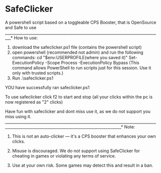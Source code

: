# SafeClicker
A powershell  script based on a toggleable CPS Booster, that is OpenSource and Safe to use
_________________________________________________________________________________*
How to use:
1. download the safeclicker.ps1 file (contains the powershell script)
2. open powershell (recommended not admin) and run the following commands:
   cd "$env:USERPROFILE\(where you saved it)"
   Set-ExecutionPolicy -Scope Process -ExecutionPolicy Bypass (This command allows PowerShell to run scripts just for this session. Use it only with trusted scripts.)
3. Run .\safeclicker.ps1

YOU have successfully ran safeclicker.ps1

To use safeclicker
click f2 to start and stop (all your clicks within the pc is now registered as "2" clicks)

Have fun with safeclicker and dont miss use it, as we do not support you miss using it.
__________________________________________________________________________________________________________________________________________*
 Note: 
1. This is not an auto-clicker — it's a CPS booster that enhances your own clicks.

2. Misuse is discouraged. We do not support using SafeClicker for cheating in games or violating any terms of service.

3. Use at your own risk. Some games may detect this and result in a ban.
